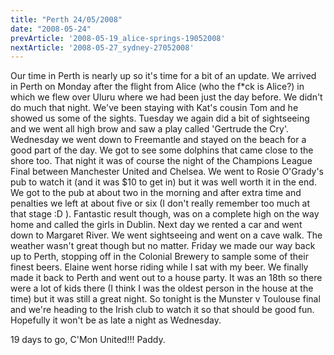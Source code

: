 ```yaml
---
title: "Perth 24/05/2008"
date: "2008-05-24"
prevArticle: '2008-05-19_alice-springs-19052008'
nextArticle: '2008-05-27_sydney-27052008'
---
```

Our time in Perth is nearly up so it's time for a bit of an update. We arrived in Perth on Monday after the flight from Alice (who the f*ck is Alice?) in which we flew over Uluru where we had been just the day before. We didn't do much that night. We've been staying with Kat's cousin Tom and he showed us some of the sights. Tuesday we again did a bit of sightseeing and we went all high brow and saw a play called 'Gertrude the Cry'. Wednesday we went down to Freemantle and stayed on the beach for a good part of the day. We got to see some dolphins that came close to the shore too. That night it was of course the night of the Champions League Final between Manchester United and Chelsea. We went to Rosie O'Grady's pub to watch it (and it was $10 to get in) but it was well worth it in the end. We got to the pub at about two in the morning and after extra time and penalties we left at about five or six (I don't really remember too much at that stage :D ). Fantastic result though, was on a complete high on the way home and called the girls in Dublin. Next day we rented a car and went down to Margaret River. We went sightseeing and went on a cave walk. The weather wasn't great though but no matter. Friday we made our way back up to Perth, stopping off in the Colonial Brewery to sample some of their finest beers. Elaine went horse riding while I sat with my beer. We finally made it back to Perth and went out to a house party. It was an 18th so there were a lot of kids there (I think I was the oldest person in the house at the time) but it was still a great night. So tonight is the Munster v Toulouse final and we're heading to the Irish club to watch it so that should be good fun. Hopefully it won't be as late a night as Wednesday.

19 days to go, C'Mon United!!!
Paddy.
